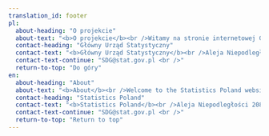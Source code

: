 ```yaml
---
translation_id: footer
pl:
  about-heading: "O projekcie"
  about-text: "<b>O projekcie</b><br />Witamy na stronie internetowej GUS poświęconej Agendzie 2030 i Celom Zrównoważonego Rozwoju"
  contact-heading: "Główny Urząd Statystyczny"
  contact-text: "<b>Główny Urząd Statystyczny</b><br />Aleja Niepodległości 208<br />00-925 Warszawa<br />"
  contact-text-continue: "SDG@stat.gov.pl <br />"
  return-to-top: "Do góry"
en:
  about-heading: "About"
  about-text: "<b>About</b><br />Welcome to the Statistics Poland website dedicated to the 2030 Agenda and Sustainable Development Goals"
  contact-heading: "Statistics Poland"
  contact-text: "<b>Statistics Poland</b><br />Aleja Niepodległości 208<br />00-925 Warszawa<br />"
  contact-text-continue: "SDG@stat.gov.pl <br />"
  return-to-top: "Return to top"
---
```

